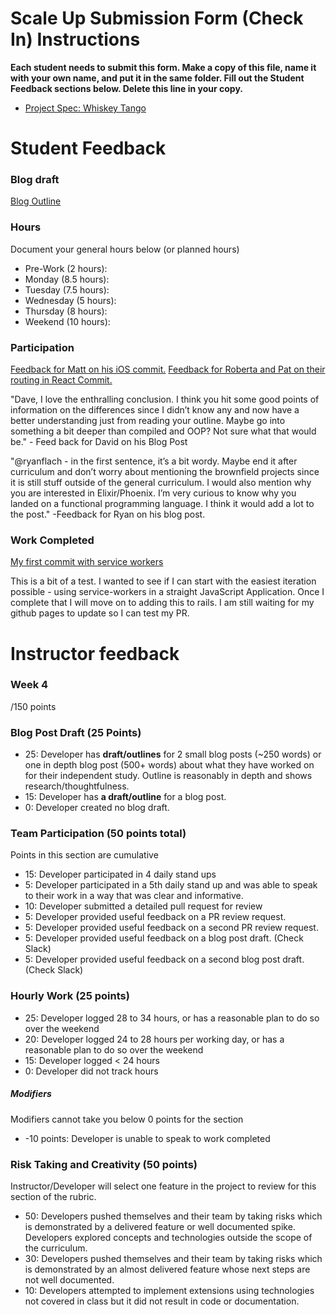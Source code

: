 # Scale Up Submission Form (Check In) Instructions

**Each student needs to submit this form. Make a copy of this file, name it with your own name, and put it in the same folder. Fill out the Student Feedback sections below. Delete this line in your copy.**

- [Project Spec: Whiskey Tango](https://github.com/turingschool/lesson_plans/blob/master/ruby_04-apis_and_scalability/independent_study_project.markdown)

# Student Feedback

### Blog draft

[Blog Outline](https://docs.google.com/document/d/17thW2zn1LozgQUMFPECteOe_litqKajWthYW8hX3Kds/edit?usp=sharing)

### Hours

Document your general hours below (or planned hours)

- Pre-Work (2 hours):
- Monday (8.5 hours):
- Tuesday (7.5 hours):
- Wednesday (5 hours):
- Thursday (8 hours):
- Weekend (10 hours):

### Participation

  [Feedback for Matt on his iOS commit.](https://github.com/matthewrpacker/EarlyBird/pull/1/files)
  [Feedback for Roberta and Pat on their routing in React Commit.](https://github.com/roscalabrin/climbing-sensei/pull/10/files)

"Dave, I love the enthralling conclusion.  I think you hit some good points of information on the differences since I didn’t know any and now have a better understanding just from reading your outline.  Maybe go into something a bit deeper than compiled and OOP?  Not sure what that would be." - Feed back for David on his Blog Post


"@ryanflach - in the first sentence, it’s a bit wordy.  Maybe end it after curriculum and don’t worry about mentioning the brownfield projects since it is still stuff outside of the general curriculum.  I would also mention why you are interested in Elixir/Phoenix.  I’m very curious to know why you landed on a functional programming language.  I think it would add a lot to the post."
-Feedback for Ryan on his blog post.

### Work Completed

[My first commit with service workers](https://github.com/matthewecampbell/slime_volleyball/commit/0403e9516f572c4642eb3ceae537dc3dc7901745)

This is a bit of a test.  I wanted to see if I can start with the easiest iteration possible - using service-workers in a straight JavaScript Application.  Once I complete that I will move on to adding this to rails.  I am still waiting for my github pages to update so I can test my PR.

# Instructor feedback

### Week 4

/150 points

### Blog Post Draft (25 Points)  

* 25: Developer has **draft/outlines** for 2 small blog posts (~250 words) or one in depth blog post (500+ words) about what they have worked on for their independent study. Outline is reasonably in depth and shows research/thoughtfulness.
* 15: Developer has **a draft/outline** for a blog post.
* 0: Developer created no blog draft.

### Team Participation (50 points total)

Points in this section are cumulative

* 15: Developer participated in 4 daily stand ups
* 5: Developer participated in a 5th daily stand up and was able to speak to their work in a way that was clear and informative.
* 10: Developer submitted a detailed pull request for review
* 5: Developer provided useful feedback on a PR review request.
* 5: Developer provided useful feedback on a second PR review request.
* 5: Developer provided useful feedback on a blog post draft. (Check Slack)
* 5: Developer provided useful feedback on a second blog post draft. (Check Slack)

### Hourly Work (25 points)

* 25: Developer logged 28 to 34 hours, or has a reasonable plan to do so over the weekend
* 20: Developer logged 24 to 28 hours per working day, or has a reasonable plan to do so over the weekend
* 15: Developer logged < 24 hours
* 0: Developer did not track hours

##### Modifiers

Modifiers cannot take you below 0 points for the section

* -10 points: Developer is unable to speak to work completed


### Risk Taking and Creativity (50 points)

Instructor/Developer will select one feature in the project to review for this section of the rubric.

* 50: Developers pushed themselves and their team by taking risks which is demonstrated by a delivered feature or well documented spike. Developers explored concepts and technologies outside the scope of the curriculum.
* 30: Developers pushed themselves and their team by taking risks which is demonstrated by an almost delivered feature whose next steps are not well documented.
* 10: Developers attempted to implement extensions using technologies not covered in class but it did not result in code or documentation.
